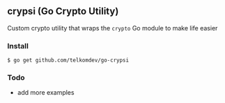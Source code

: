 ## crypsi (Go Crypto Utility)

Custom crypto utility that wraps the `crypto` Go module to make life easier

### Install
```shell
$ go get github.com/telkomdev/go-crypsi
```

### Todo

- add more examples